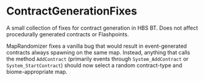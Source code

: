# ContractGenerationFixes
A small collection of fixes for contract generation in HBS BT. Does not affect procedurally generated contracts or Flashpoints.

MapRandomizer fixes a vanilla bug that would result in event-generated contracts always spawning on the same map. Instead, anything that calls the method `AddContract` (primarily events through `System_AddContract` or `System_StartContract`) should now select a random contract-type and biome-appropriate map.
